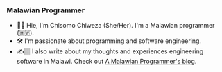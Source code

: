 ### Malawian Programmer

- 👋&#127997;  Hie, I'm Chisomo Chiweza (She/Her). I'm a Malawian programmer (🇲🇼).
- 🛠️ I'm passionate about programming and software engineering.
- ✍️&#127997; I also write about my thoughts and experiences engineering software in Malawi. Check out [A Malawian Programmer's blog](https://malawianprogrammer.notion.site/A-Malawian-Programmer-s-blog-00ecb817ea14446a9a0456c78758f425?pvs=4).
 

